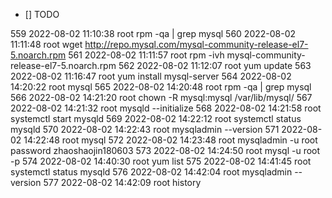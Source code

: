   - [] TODO

  559  2022-08-02 11:10:38 root rpm -qa | grep mysql
  560  2022-08-02 11:11:48 root wget http://repo.mysql.com/mysql-community-release-el7-5.noarch.rpm
  561  2022-08-02 11:11:57 root rpm -ivh mysql-community-release-el7-5.noarch.rpm
  562  2022-08-02 11:12:07 root yum update
  563  2022-08-02 11:16:47 root yum install mysql-server
  564  2022-08-02 14:20:22 root mysql
  565  2022-08-02 14:20:48 root rpm -qa | grep mysql
  566  2022-08-02 14:21:20 root chown -R mysql:mysql /var/lib/mysql/
  567  2022-08-02 14:21:32 root mysqld --initialize
  568  2022-08-02 14:21:58 root systemctl start mysqld
  569  2022-08-02 14:22:12 root systemctl status mysqld
  570  2022-08-02 14:22:43 root mysqladmin --version
  571  2022-08-02 14:22:48 root mysql
  572  2022-08-02 14:23:48 root mysqladmin -u root password zhaoshaojin180603
  573  2022-08-02 14:24:50 root mysql -u root -p
  574  2022-08-02 14:40:30 root yum list
  575  2022-08-02 14:41:45 root systemctl status mysqld
  576  2022-08-02 14:42:04 root mysqladmin --version
  577  2022-08-02 14:42:09 root history